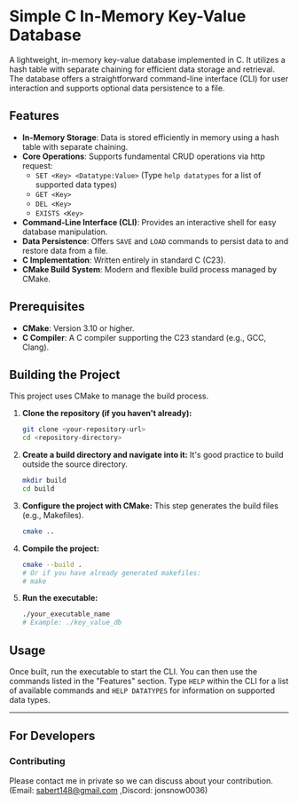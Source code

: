       
# Simple C In-Memory Key-Value Database

A lightweight, in-memory key-value database implemented in C. It utilizes a hash table with separate chaining for efficient data storage and retrieval. The database offers a straightforward command-line interface (CLI) for user interaction and supports optional data persistence to a file.

## Features

*   **In-Memory Storage**: Data is stored efficiently in memory using a hash table with separate chaining.
*   **Core Operations**: Supports fundamental CRUD operations via http request:
    *   `SET <Key> <Datatype:Value>` (Type `help datatypes` for a list of supported data types)
    *   `GET <Key>`
    *   `DEL <Key>`
    *   `EXISTS <Key>`
*   **Command-Line Interface (CLI)**: Provides an interactive shell for easy database manipulation.
*   **Data Persistence**: Offers `SAVE` and `LOAD` commands to persist data to and restore data from a file.
*   **C Implementation**: Written entirely in standard C (C23).
*   **CMake Build System**: Modern and flexible build process managed by CMake.

## Prerequisites

*   **CMake**: Version 3.10 or higher.
*   **C Compiler**: A C compiler supporting the C23 standard (e.g., GCC, Clang).

## Building the Project

This project uses CMake to manage the build process.

1.  **Clone the repository (if you haven't already):**
    ```bash
    git clone <your-repository-url>
    cd <repository-directory>
    ```

2.  **Create a build directory and navigate into it:**
    It's good practice to build outside the source directory.
    ```bash
    mkdir build
    cd build
    ```

3.  **Configure the project with CMake:**
    This step generates the build files (e.g., Makefiles).
    ```bash
    cmake ..
    ```

4.  **Compile the project:**
    ```bash
    cmake --build .
    # Or if you have already generated makefiles:
    # make
    ```

5.  **Run the executable:**
    ```bash
    ./your_executable_name
    # Example: ./key_value_db
    ```

## Usage

Once built, run the executable to start the CLI. You can then use the commands listed in the "Features" section. Type `HELP` within the CLI for a list of available commands and `HELP DATATYPES` for information on supported data types.

---

## For Developers

### Contributing
Please contact me in private so we can discuss about your contribution. (Email: sabert148@gmail.com ,Discord: jonsnow0036)
    
